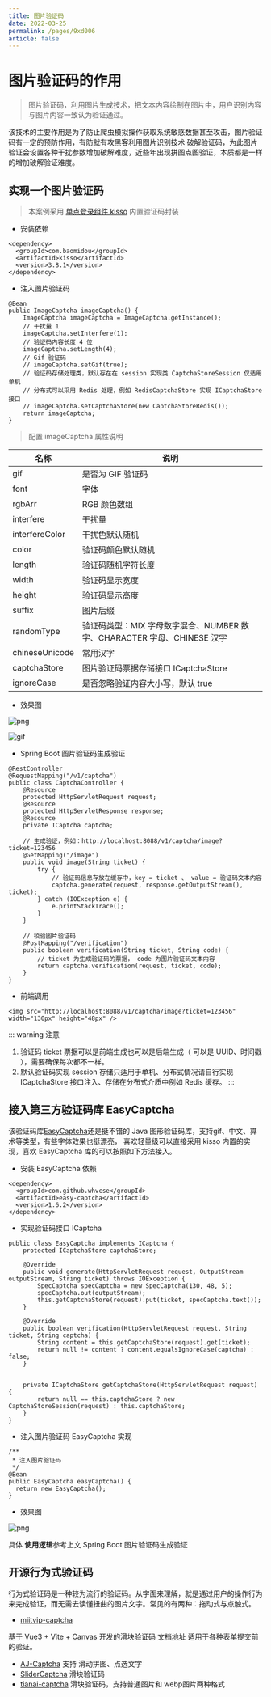```yaml
---
title: 图片验证码
date: 2022-03-25
permalink: /pages/9xd006
article: false
---
```


# 图片验证码的作用

> 图片验证码，利用图片生成技术，把文本内容绘制在图片中，用户识别内容与图片内容一致认为验证通过。

该技术的主要作用是为了防止爬虫模拟操作获取系统敏感数据甚至攻击，图片验证码有一定的预防作用，有防就有攻黑客利用图片识别技术
破解验证码，为此图片验证会设置各种干扰参数增加破解难度，近些年出现拼图点图验证，本质都是一样的增加破解验证难度。

## 实现一个图片验证码

> 本案例采用 [单点登录组件 kisso](/pages/9xd005) 内置验证码封装

- 安装依赖

```
<dependency>
  <groupId>com.baomidou</groupId>
  <artifactId>kisso</artifactId>
  <version>3.8.1</version>
</dependency>
```

- 注入图片验证码

```
@Bean
public ImageCaptcha imageCaptcha() {
    ImageCaptcha imageCaptcha = ImageCaptcha.getInstance();
    // 干扰量 1
    imageCaptcha.setInterfere(1);
    // 验证码内容长度 4 位
    imageCaptcha.setLength(4);
    // Gif 验证码
    // imageCaptcha.setGif(true);
    // 验证码存储处理类，默认存在在 session 实现类 CaptchaStoreSession 仅适用单机
    // 分布式可以采用 Redis 处理，例如 RedisCaptchaStore 实现 ICaptchaStore 接口
    // imageCaptcha.setCaptchaStore(new CaptchaStoreRedis());
    return imageCaptcha;
}
```


> 配置 imageCaptcha 属性说明

| 名称               | 说明                                                 |
|------------------|----------------------------------------------------|
| gif              | 是否为 GIF 验证码                                        |
| font             | 字体                                                 |
| rgbArr           | RGB 颜色数组                                           |
| interfere        | 干扰量                                                |
| interfereColor   | 干扰色默认随机                                            |
| color            | 验证码颜色默认随机                                          |
| length           | 验证码随机字符长度                                          |
| width            | 验证码显示宽度                                            |
| height           | 验证码显示高度                                            |
| suffix           | 图片后缀                                               |
| randomType       | 验证码类型：MIX 字母数字混合、NUMBER 数字、CHARACTER 字母、CHINESE 汉字 |
| chineseUnicode   | 常用汉字                                               |
| captchaStore     | 图片验证码票据存储接口 ICaptchaStore                          |
| ignoreCase       | 是否忽略验证内容大小写，默认 true                          |


- 效果图

![png](/img/ic1.png)

![gif](/img/ic2.gif)


- Spring Boot 图片验证码生成验证

```
@RestController
@RequestMapping("/v1/captcha")
public class CaptchaController {
    @Resource
    protected HttpServletRequest request;
    @Resource
    protected HttpServletResponse response;
    @Resource
    private ICaptcha captcha;

    // 生成验证，例如：http://localhost:8088/v1/captcha/image?ticket=123456
    @GetMapping("/image")
    public void image(String ticket) {
        try {
            // 验证码信息存放在缓存中，key = ticket 、 value = 验证码文本内容
            captcha.generate(request, response.getOutputStream(), ticket);
        } catch (IOException e) {
            e.printStackTrace();
        }
    }

    // 校验图片验证码
    @PostMapping("/verification")
    public boolean verification(String ticket, String code) {
        // ticket 为生成验证码的票据， code 为图片验证码文本内容
        return captcha.verification(request, ticket, code);
    }
}
```


- 前端调用

```
<img src="http://localhost:8088/v1/captcha/image?ticket=123456" width="130px" height="48px" />
```

::: warning 注意
1. 验证码 ticket 票据可以是前端生成也可以是后端生成（ 可以是 UUID、时间戳 ），需要确保每次都不一样。
2. 默认验证码实现 session 存储只适用于单机、分布式情况请自行实现 ICaptchaStore 接口注入、存储在分布式介质中例如 Redis 缓存。
:::


## 接入第三方验证码库 EasyCaptcha

该验证码库[EasyCaptcha](https://gitee.com/ele-admin/EasyCaptcha)还是挺不错的 Java 图形验证码库，支持gif、中文、算术等类型，有些字体效果也挺漂亮，
喜欢轻量级可以直接采用 kisso 内置的实现，喜欢 EasyCaptcha 库的可以按照如下方法接入。


- 安装 EasyCaptcha 依賴

```
<dependency>
  <groupId>com.github.whvcse</groupId>
  <artifactId>easy-captcha</artifactId>
  <version>1.6.2</version>
</dependency>
```

- 实现验证码接口 ICaptcha

```
public class EasyCaptcha implements ICaptcha {
    protected ICaptchaStore captchaStore;

    @Override
    public void generate(HttpServletRequest request, OutputStream outputStream, String ticket) throws IOException {
        SpecCaptcha specCaptcha = new SpecCaptcha(130, 48, 5);
        specCaptcha.out(outputStream);
        this.getCaptchaStore(request).put(ticket, specCaptcha.text());
    }

    @Override
    public boolean verification(HttpServletRequest request, String ticket, String captcha) {
        String content = this.getCaptchaStore(request).get(ticket);
        return null != content ? content.equalsIgnoreCase(captcha) : false;
    }


    private ICaptchaStore getCaptchaStore(HttpServletRequest request) {
        return null == this.captchaStore ? new CaptchaStoreSession(request) : this.captchaStore;
    }
}
```

- 注入图片验证码 EasyCaptcha 实现

```
/**
 * 注入图片验证码
 */
@Bean
public EasyCaptcha easyCaptcha() {
  return new EasyCaptcha();
}
```


- 效果图

![png](/img/ic3.png)

具体 **使用逻辑**参考上文 Spring Boot 图片验证码生成验证


## 开源行为式验证码

行为式验证码是一种较为流行的验证码。从字面来理解，就是通过用户的操作行为来完成验证，而无需去读懂扭曲的图片文字。常见的有两种：拖动式与点触式。


- [miitvip-captcha](https://gitee.com/wildidea/miitvip-captcha) 

基于 Vue3 + Vite + Canvas 开发的滑块验证码 [文档地址](https://admin.makeit.vip/components/captcha) 适用于各种表单提交前的验证。

- [AJ-Captcha](https://gitee.com/anji-plus/captcha) 支持 滑动拼图、点选文字
- [SliderCaptcha](https://gitee.com/LongbowEnterprise/SliderCaptcha) 滑块验证码
- [tianai-captcha](https://gitee.com/tianai/tianai-captcha) 滑块验证码，支持普通图片和 webp图片两种格式